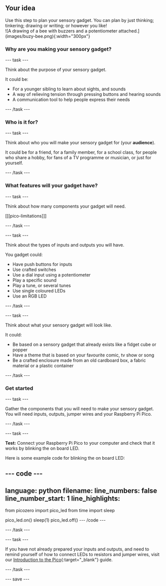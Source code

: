 ## Your idea

<div style="display: flex; flex-wrap: wrap">
<div style="flex-basis: 200px; flex-grow: 1; margin-right: 15px;">
Use this step to plan your sensory gadget. You can plan by just thinking; tinkering; drawing or writing; or however you like!  
</div>
<div>
![A drawing of a bee with buzzers and a potentiometer attached.](images/buzy-bee.png){:width="300px"}
</div>
</div>


### Why are you making your sensory gadget?

--- task ---

Think about the purpose of your sensory gadget. 

It could be:
+ For a younger sibling to learn about sights, and sounds
+ A way of relieving tension through pressing buttons and hearing sounds
+ A communication tool to help people express their needs 

--- /task ---

### Who is it for?

--- task ---

Think about who you will make your sensory gadget for (your **audience**). 

It could be for a friend, for a family member, for a school class, for people who share a hobby, for fans of a TV programme or musician, or just for yourself.

--- /task ---

### What features will your gadget have?

--- task ---

Think about how many components your gadget will need. 

[[[pico-limitations]]]

--- /task ---

--- task ---

Think about the types of inputs and outputs you will have.

You gadget could:
+ Have push buttons for inputs
+ Use crafted switches
+ Use a dial input using a potentiometer
+ Play a specific sound
+ Play a tune, or several tunes
+ Use single coloured LEDs
+ Use an RGB LED

--- /task ---

--- task ---

Think about what your sensory gadget will look like.

It could:

+ Be based on a sensory gadget that already exists like a fidget cube or popper
+ Have a theme that is based on your favourite comic, tv show or song
+ Be a crafted enclosure made from an old cardboard box, a fabric material or a plastic container

--- /task ---

### Get started

--- task ---

Gather the components that you will need to make your sensory gadget. You will need inputs, outputs, jumper wires and your Raspberry Pi Pico.

--- /task ---

--- task ---

**Test:** Connect your Raspberry Pi Pico to your computer and check that it works by blinking the on board LED.

Here is some example code for blinking the on board LED:

--- code ---
---
language: python
filename: 
line_numbers: false
line_number_start: 1
line_highlights: 
---
from picozero import pico_led
from time import sleep

pico_led.on()
sleep(1)
pico_led.off()
--- /code ---

--- /task ---

--- task ---

If you have not already prepared your inputs and outputs, and need to remind yourself of how to connect LEDs to resistors and jumper wires, visit our [Introduction to the Pico](https://projects.raspberrypi.org/en/projects/introduction-to-the-pico){:target="_blank"} guide. 

--- /task ---

--- save ---
